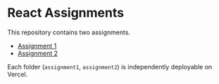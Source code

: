 # React Assignments

This repository contains two assignments.

- [Assignment 1](https://assignment1-o7dlun9si-harsha-vardhans-projects-615ad3ce.vercel.app/)
- [Assignment 2](https://assignment2-od7d5xw7f-harsha-vardhans-projects-615ad3ce.vercel.app/)

Each folder (`assignment1`, `assignment2`) is independently deployable on Vercel.
